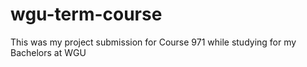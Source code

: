 # wgu-term-course
This was my project submission for Course 971 while studying for my Bachelors at WGU

